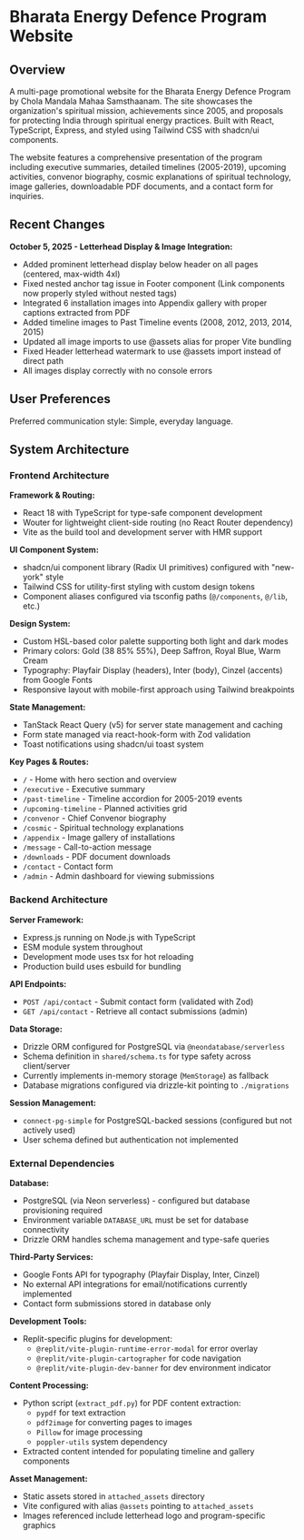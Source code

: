 # Bharata Energy Defence Program Website

## Overview

A multi-page promotional website for the Bharata Energy Defence Program by Chola Mandala Mahaa Samsthaanam. The site showcases the organization's spiritual mission, achievements since 2005, and proposals for protecting India through spiritual energy practices. Built with React, TypeScript, Express, and styled using Tailwind CSS with shadcn/ui components.

The website features a comprehensive presentation of the program including executive summaries, detailed timelines (2005-2019), upcoming activities, convenor biography, cosmic explanations of spiritual technology, image galleries, downloadable PDF documents, and a contact form for inquiries.

## Recent Changes

**October 5, 2025 - Letterhead Display & Image Integration:**
- Added prominent letterhead display below header on all pages (centered, max-width 4xl)
- Fixed nested anchor tag issue in Footer component (Link components now properly styled without nested <a> tags)
- Integrated 6 installation images into Appendix gallery with proper captions extracted from PDF
- Added timeline images to Past Timeline events (2008, 2012, 2013, 2014, 2015)
- Updated all image imports to use @assets alias for proper Vite bundling
- Fixed Header letterhead watermark to use @assets import instead of direct path
- All images display correctly with no console errors

## User Preferences

Preferred communication style: Simple, everyday language.

## System Architecture

### Frontend Architecture

**Framework & Routing:**
- React 18 with TypeScript for type-safe component development
- Wouter for lightweight client-side routing (no React Router dependency)
- Vite as the build tool and development server with HMR support

**UI Component System:**
- shadcn/ui component library (Radix UI primitives) configured with "new-york" style
- Tailwind CSS for utility-first styling with custom design tokens
- Component aliases configured via tsconfig paths (`@/components`, `@/lib`, etc.)

**Design System:**
- Custom HSL-based color palette supporting both light and dark modes
- Primary colors: Gold (38 85% 55%), Deep Saffron, Royal Blue, Warm Cream
- Typography: Playfair Display (headers), Inter (body), Cinzel (accents) from Google Fonts
- Responsive layout with mobile-first approach using Tailwind breakpoints

**State Management:**
- TanStack React Query (v5) for server state management and caching
- Form state managed via react-hook-form with Zod validation
- Toast notifications using shadcn/ui toast system

**Key Pages & Routes:**
- `/` - Home with hero section and overview
- `/executive` - Executive summary
- `/past-timeline` - Timeline accordion for 2005-2019 events
- `/upcoming-timeline` - Planned activities grid
- `/convenor` - Chief Convenor biography
- `/cosmic` - Spiritual technology explanations
- `/appendix` - Image gallery of installations
- `/message` - Call-to-action message
- `/downloads` - PDF document downloads
- `/contact` - Contact form
- `/admin` - Admin dashboard for viewing submissions

### Backend Architecture

**Server Framework:**
- Express.js running on Node.js with TypeScript
- ESM module system throughout
- Development mode uses tsx for hot reloading
- Production build uses esbuild for bundling

**API Endpoints:**
- `POST /api/contact` - Submit contact form (validated with Zod)
- `GET /api/contact` - Retrieve all contact submissions (admin)

**Data Storage:**
- Drizzle ORM configured for PostgreSQL via `@neondatabase/serverless`
- Schema definition in `shared/schema.ts` for type safety across client/server
- Currently implements in-memory storage (`MemStorage`) as fallback
- Database migrations configured via drizzle-kit pointing to `./migrations`

**Session Management:**
- `connect-pg-simple` for PostgreSQL-backed sessions (configured but not actively used)
- User schema defined but authentication not implemented

### External Dependencies

**Database:**
- PostgreSQL (via Neon serverless) - configured but database provisioning required
- Environment variable `DATABASE_URL` must be set for database connectivity
- Drizzle ORM handles schema management and type-safe queries

**Third-Party Services:**
- Google Fonts API for typography (Playfair Display, Inter, Cinzel)
- No external API integrations for email/notifications currently implemented
- Contact form submissions stored in database only

**Development Tools:**
- Replit-specific plugins for development:
  - `@replit/vite-plugin-runtime-error-modal` for error overlay
  - `@replit/vite-plugin-cartographer` for code navigation
  - `@replit/vite-plugin-dev-banner` for dev environment indicator

**Content Processing:**
- Python script (`extract_pdf.py`) for PDF content extraction:
  - `pypdf` for text extraction
  - `pdf2image` for converting pages to images
  - `Pillow` for image processing
  - `poppler-utils` system dependency
- Extracted content intended for populating timeline and gallery components

**Asset Management:**
- Static assets stored in `attached_assets` directory
- Vite configured with alias `@assets` pointing to `attached_assets`
- Images referenced include letterhead logo and program-specific graphics